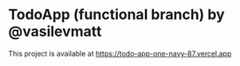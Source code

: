 # TodoApp (functional branch) by @vasilevmatt

This project is available at https://todo-app-one-navy-87.vercel.app
